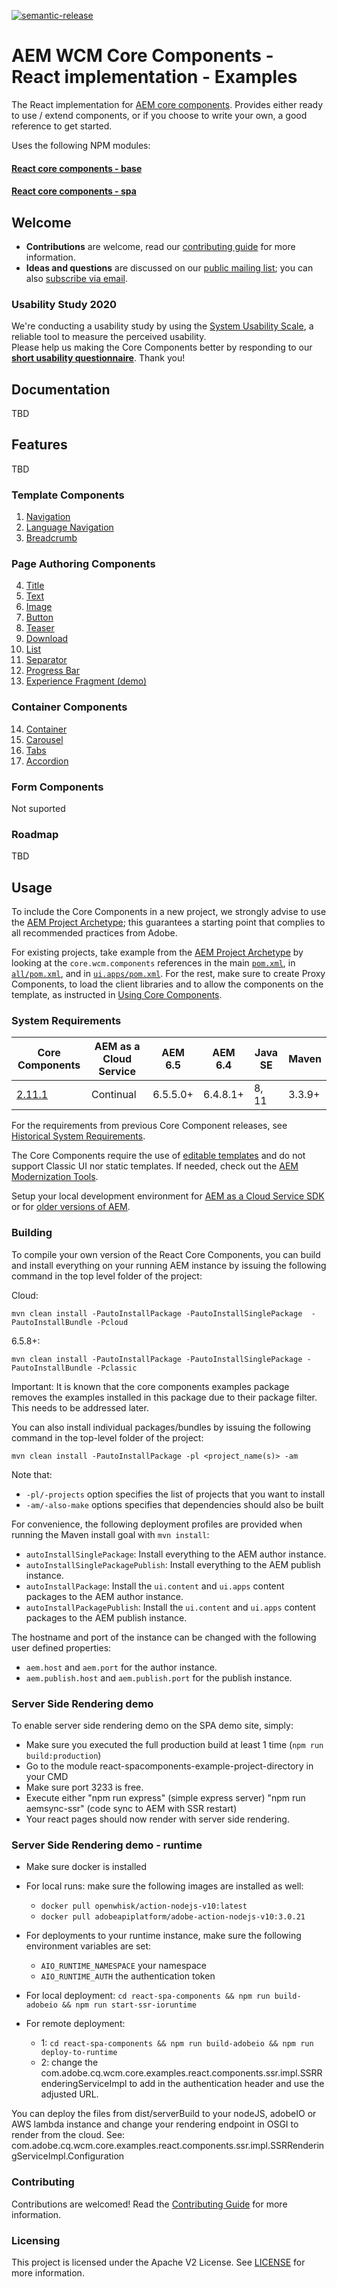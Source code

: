 [![semantic-release](https://img.shields.io/badge/%20%20%F0%9F%93%A6%F0%9F%9A%80-semantic--release-e10079.svg)](https://github.com/semantic-release/semantic-release)


# AEM WCM Core Components - React implementation - Examples

The React implementation for [AEM core components](https://github.com/adobe/aem-core-wcm-components). 
Provides either ready to use / extend components, or if you choose to write your own, a good reference to get started.

Uses the following NPM modules:
#### [React core components - base](https://github.com/adobe/aem-react-core-wcm-components-base)
#### [React core components - spa](https://github.com/adobe/aem-react-core-wcm-components-spa)

## Welcome

* **Contributions** are welcome, read our [contributing guide](CONTRIBUTING.md) for more information.
* **Ideas and questions** are discussed on our [public mailing list](https://groups.google.com/forum/#!forum/aem-core-components-dev); you can also [subscribe via email](mailto:aem-core-components-dev+subscribe@googlegroups.com).

### Usability Study 2020

We're conducting a usability study by using the [System Usability Scale](https://measuringu.com/sus/), a reliable tool to measure the perceived usability.  
Please help us making the Core Components better by responding to our **[short usability questionnaire](https://s2.userzoom.com/m/MSBDNTc1MlMxMDk1)**. Thank you!

## Documentation

TBD

## Features

TBD

### Template Components

1. [Navigation](https://github.com/adobe/aem-core-wcm-components/blob/master/content/src/content/jcr_root/apps/core/wcm/components/navigation/v1/navigation)
2. [Language Navigation](https://github.com/adobe/aem-core-wcm-components/blob/master/content/src/content/jcr_root/apps/core/wcm/components/languagenavigation/v1/languagenavigation)
3. [Breadcrumb](https://github.com/adobe/aem-core-wcm-components/blob/master/content/src/content/jcr_root/apps/core/wcm/components/breadcrumb/v2/breadcrumb)

### Page Authoring Components

4. [Title](https://github.com/adobe/aem-core-wcm-components/blob/master/content/src/content/jcr_root/apps/core/wcm/components/title/v2/title)
5. [Text](https://github.com/adobe/aem-core-wcm-components/blob/master/content/src/content/jcr_root/apps/core/wcm/components/text/v2/text)
6. [Image](https://github.com/adobe/aem-core-wcm-components/blob/master/content/src/content/jcr_root/apps/core/wcm/components/image/v2/image)
7. [Button](https://github.com/adobe/aem-core-wcm-components/blob/master/content/src/content/jcr_root/apps/core/wcm/components/button/v1/button)
8. [Teaser](https://github.com/adobe/aem-core-wcm-components/blob/master/content/src/content/jcr_root/apps/core/wcm/components/teaser/v1/teaser)
9. [Download](https://github.com/adobe/aem-core-wcm-components/blob/master/content/src/content/jcr_root/apps/core/wcm/components/download/v1/download)
10. [List](https://github.com/adobe/aem-core-wcm-components/blob/master/content/src/content/jcr_root/apps/core/wcm/components/list/v2/list)
11. [Separator](https://github.com/adobe/aem-core-wcm-components/blob/master/content/src/content/jcr_root/apps/core/wcm/components/separator/v1/separator)
12. [Progress Bar](https://github.com/adobe/aem-core-wcm-components/blob/master/content/src/content/jcr_root/apps/core/wcm/components/progressbar/v1/progressbar)
13. [Experience Fragment (demo)](https://github.com/adobe/aem-core-wcm-components/blob/master/content/src/content/jcr_root/apps/core/wcm/components/experiencefragment/v1/experiencefragment)
### Container Components

14. [Container](https://github.com/adobe/aem-core-wcm-components/blob/master/content/src/content/jcr_root/apps/core/wcm/components/container/v1/container)
15. [Carousel](https://github.com/adobe/aem-core-wcm-components/blob/master/content/src/content/jcr_root/apps/core/wcm/components/carousel/v1/carousel)
16. [Tabs](https://github.com/adobe/aem-core-wcm-components/blob/master/content/src/content/jcr_root/apps/core/wcm/components/tabs/v1/tabs)
17. [Accordion](https://github.com/adobe/aem-core-wcm-components/blob/master/content/src/content/jcr_root/apps/core/wcm/components/accordion/v1/accordion)

### Form Components

Not suported

### Roadmap

TBD

## Usage

To include the Core Components in a new project, we strongly advise to use the [AEM Project Archetype](https://github.com/adobe/aem-project-archetype); this guarantees a starting point that complies to all recommended practices from Adobe.

For existing projects, take example from the [AEM Project Archetype](https://github.com/adobe/aem-project-archetype) by looking at the `core.wcm.components` references in the main [`pom.xml`](https://github.com/adobe/aem-project-archetype/blob/master/src/main/archetype/pom.xml), in [`all/pom.xml`](https://github.com/adobe/aem-project-archetype/blob/master/src/main/archetype/all/pom.xml), and in [`ui.apps/pom.xml`](https://github.com/adobe/aem-project-archetype/blob/master/src/main/archetype/ui.apps/pom.xml). For the rest, make sure to create Proxy Components, to load the client libraries and to allow the components on the template, as instructed in [Using Core Components](https://docs.adobe.com/content/help/en/experience-manager-core-components/using/get-started/using.html).

### System Requirements

Core Components | AEM as a Cloud Service | AEM 6.5 | AEM 6.4 | Java SE | Maven
----------------|------------------------|---------|---------|---------|---------
[2.11.1](https://github.com/adobe/aem-core-wcm-components/releases/tag/core.wcm.components.reactor-2.11.1) | Continual | 6.5.5.0+ | 6.4.8.1+ | 8, 11 | 3.3.9+

For the requirements from previous Core Component releases, see [Historical System Requirements](VERSIONS.md).

The Core Components require the use of [editable templates](https://docs.adobe.com/content/help/en/experience-manager-learn/sites/page-authoring/template-editor-feature-video-use.html) and do not support Classic UI nor static templates. If needed, check out the [AEM Modernization Tools](https://opensource.adobe.com/aem-modernize-tools/pages/tools.html).

Setup your local development environment for [AEM as a Cloud Service SDK](https://docs.adobe.com/content/help/en/experience-manager-learn/cloud-service/local-development-environment-set-up/overview.html) or for [older versions of AEM](https://docs.adobe.com/content/help/en/experience-manager-learn/foundation/development/set-up-a-local-aem-development-environment.html).

### Building

To compile your own version of the React Core Components, you can build and install everything on your running AEM instance by issuing the following command in the top level folder of the project:

Cloud:

    mvn clean install -PautoInstallPackage -PautoInstallSinglePackage  -PautoInstallBundle -Pcloud 
    
6.5.8+:

    mvn clean install -PautoInstallPackage -PautoInstallSinglePackage -PautoInstallBundle -Pclassic 
    
Important: It is known that the core components examples package removes the examples installed in this package due to their package filter.
This needs to be addressed later.
    
    
You can also install individual packages/bundles by issuing the following command in the top-level folder of the project:

    mvn clean install -PautoInstallPackage -pl <project_name(s)> -am

Note that:
* `-pl/-projects` option specifies the list of projects that you want to install
* `-am/-also-make` options specifies that dependencies should also be built

For convenience, the following deployment profiles are provided when running the Maven install goal with `mvn install`:
* `autoInstallSinglePackage`: Install everything to the AEM author instance.
* `autoInstallSinglePackagePublish`: Install everything to the AEM publish instance.
* `autoInstallPackage`: Install the `ui.content` and `ui.apps` content packages to the AEM author instance.
* `autoInstallPackagePublish`: Install the `ui.content` and `ui.apps` content packages to the  AEM publish instance.

The hostname and port of the instance can be changed with the following user defined properties:
* `aem.host` and `aem.port` for the author instance.
* `aem.publish.host` and `aem.publish.port` for the publish instance.

### Server Side Rendering demo

To enable server side rendering demo on the SPA demo site, simply:

* Make sure you executed the full production build at least 1 time (`npm run build:production`)
* Go to the module react-spacomponents-example-project-directory in your CMD
* Make sure port 3233 is free.
* Execute either "npm run express" (simple express server) "npm run aemsync-ssr" (code sync to AEM with SSR restart)
* Your react pages should now render with server side rendering.


### Server Side Rendering demo - runtime

* Make sure docker is installed
* For local runs: make sure the following images are installed as well: 
    * `docker pull openwhisk/action-nodejs-v10:latest`
    * `docker pull adobeapiplatform/adobe-action-nodejs-v10:3.0.21`
* For deployments to your runtime instance, make sure the following environment variables are set:
    * `AIO_RUNTIME_NAMESPACE` your namespace
    * `AIO_RUNTIME_AUTH` the authentication token
    
* For local deployment: `cd react-spa-components && npm run build-adobeio && npm run start-ssr-ioruntime`
* For remote deployment: 
  * 1: `cd react-spa-components && npm run build-adobeio && npm run deploy-to-runtime`
  * 2: change the com.adobe.cq.wcm.core.examples.react.components.ssr.impl.SSRRenderingServiceImpl to add in the authentication header and use the adjusted URL.

You can deploy the files from dist/serverBuild to your nodeJS, adobeIO or AWS lambda instance and change your rendering endpoint in OSGI to render from the cloud.
See: com.adobe.cq.wcm.core.examples.react.components.ssr.impl.SSRRenderingServiceImpl.Configuration

### Contributing

Contributions are welcomed! Read the [Contributing Guide](CONTRIBUTING.md) for more information.

### Licensing

This project is licensed under the Apache V2 License. See [LICENSE](LICENSE) for more information.
